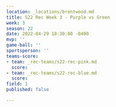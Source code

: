 ```yaml
---
location: _locations/brentwood.md
title: S22 Rec Week 3 - Purple vs Green
week: 3
season: 22
date: 2022-04-29 18:30:00 -0400
mvp: ''
game-ball: ''
sportsperson: ''
teams-score:
- team: _rec-teams/s22-rec-pink.md
  score: 
- team: _rec-teams/s22-rec-blue.md
  score: 
field: 1
published: false

---
```

